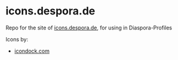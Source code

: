 icons.despora.de
=============

Repo for the site of [icons.despora.de](http://icons.despora.de), for using in Diaspora-Profiles

Icons by:
- [icondock.com](http://www.icondock.com)

